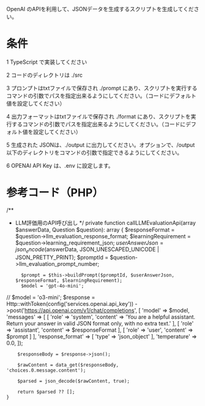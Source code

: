 OpenAI のAPIを利用して、JSONデータを生成するスクリプトを生成してください。

# 条件
1
TypeScript で実装してください

2
コードのディレクトリは ./src

3 
プロンプトはtxtファイルで保存され ./prompt にあり、スクリプトを実行するコマンドの引数でパスを指定出来るようにしてください。（コードにデフォルト値を設定してください）

4
出力フォーマットはtxtファイルで保存され ./format にあり、スクリプトを実行するコマンドの引数でパスを指定出来るようにしてください。（コードにデフォルト値を設定してください）

5
生成された JSONは、./output に出力してください。オプションで、/output以下のディレクトリをコマンドの引数で指定できるようにしてください。

6
OPENAI API Key は、.env に設定します。

# 参考コード（PHP）
/**
* LLM評価用のAPI呼び出し
*/
private function callLLMEvaluationApi(array $answerData, Question $question): array
{
$responseFormat = $question->llm_evaluation_response_format;
$learningRequirement = $question->learning_requirement_json;
$userAnswerJson = json_encode($answerData, JSON_UNESCAPED_UNICODE | JSON_PRETTY_PRINT);
$promptId = $question->llm_evaluation_prompt_number;

        $prompt = $this->buildPrompt($promptId, $userAnswerJson, $responseFormat, $learningRequirement);
        $model = 'gpt-4o-mini';
//        $model = 'o3-mini';
$response = Http::withToken(config('services.openai.api_key'))
->post('https://api.openai.com/v1/chat/completions', [
'model' => $model,
'messages' => [
[
'role' => 'system',
'content' => 'You are a helpful assistant. Return your answer in valid JSON format only, with no extra text.'
],
[
'role' => 'assistant',
'content' => $responseFormat
],
[
'role' => 'user',
'content' => $prompt
]
],
'response_format' => [
'type' => 'json_object'
],
'temperature' => 0.0,
]);

        $responseBody = $response->json();

        $rawContent = data_get($responseBody, 'choices.0.message.content');

        $parsed = json_decode($rawContent, true);

        return $parsed ?? [];
    }
